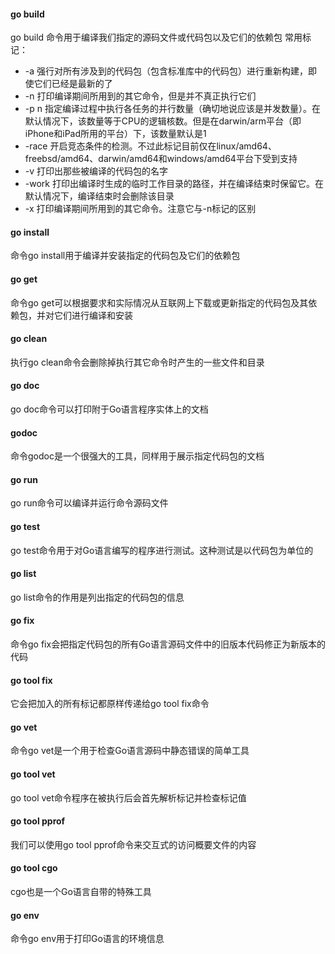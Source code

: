 #### go build
go build 命令用于编译我们指定的源码文件或代码包以及它们的依赖包
常用标记：
- -a 强行对所有涉及到的代码包（包含标准库中的代码包）进行重新构建，即使它们已经是最新的了
- -n 打印编译期间所用到的其它命令，但是并不真正执行它们
- -p n 指定编译过程中执行各任务的并行数量（确切地说应该是并发数量）。在默认情况下，该数量等于CPU的逻辑核数。但是在darwin/arm平台（即iPhone和iPad所用的平台）下，该数量默认是1
- -race	开启竞态条件的检测。不过此标记目前仅在linux/amd64、freebsd/amd64、darwin/amd64和windows/amd64平台下受到支持
- -v 打印出那些被编译的代码包的名字
- -work	打印出编译时生成的临时工作目录的路径，并在编译结束时保留它。在默认情况下，编译结束时会删除该目录
- -x 打印编译期间所用到的其它命令。注意它与-n标记的区别

#### go install
命令go install用于编译并安装指定的代码包及它们的依赖包

#### go get
命令go get可以根据要求和实际情况从互联网上下载或更新指定的代码包及其依赖包，并对它们进行编译和安装

#### go clean
执行go clean命令会删除掉执行其它命令时产生的一些文件和目录

#### go doc
go doc命令可以打印附于Go语言程序实体上的文档

#### godoc
命令godoc是一个很强大的工具，同样用于展示指定代码包的文档

#### go run
go run命令可以编译并运行命令源码文件

#### go test
go test命令用于对Go语言编写的程序进行测试。这种测试是以代码包为单位的

#### go list
go list命令的作用是列出指定的代码包的信息

#### go fix
命令go fix会把指定代码包的所有Go语言源码文件中的旧版本代码修正为新版本的代码

#### go tool fix
它会把加入的所有标记都原样传递给go tool fix命令

#### go vet
命令go vet是一个用于检查Go语言源码中静态错误的简单工具

#### go tool vet
go tool vet命令程序在被执行后会首先解析标记并检查标记值

#### go tool pprof
我们可以使用go tool pprof命令来交互式的访问概要文件的内容

#### go tool cgo
cgo也是一个Go语言自带的特殊工具

#### go env
命令go env用于打印Go语言的环境信息
